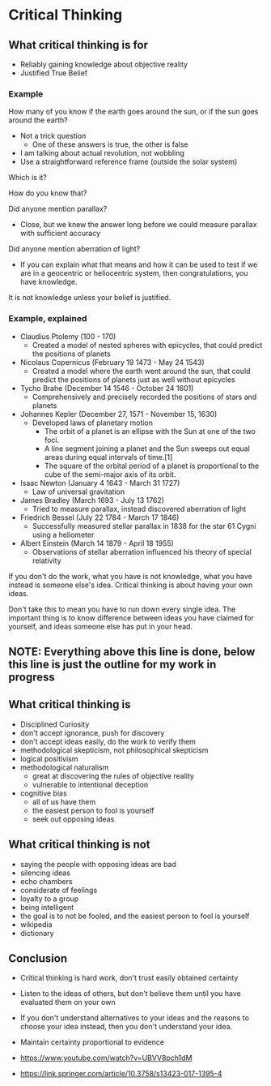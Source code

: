# Critical Thinking

## What critical thinking is for
- Reliably gaining knowledge about objective reality
- Justified True Belief

### Example
How many of you know if the earth goes around the sun, or if the sun goes around the earth?
- Not a trick question
    - One of these answers is true, the other is false
- I am talking about actual revolution, not wobbling
- Use a straightforward reference frame (outside the solar system)

Which is it?

How do you know that?

Did anyone mention parallax?
- Close, but we knew the answer long before we could measure parallax with sufficient accuracy

Did anyone mention aberration of light?
- If you can explain what that means and how it can be used to test if we are in a geocentric or heliocentric system, then congratulations, you have knowledge.

It is not knowledge unless your belief is justified.

### Example, explained
- Claudius Ptolemy (100 - 170)
    - Created a model of nested spheres with epicycles, that could predict the positions of planets
- Nicolaus Copernicus (February 19 1473 - May 24 1543)
    - Created a model where the earth went around the sun, that could predict the positions of planets just as well without epicycles
- Tycho Brahe (December 14 1546 - October 24 1601)
    - Comprehensively and precisely recorded the positions of stars and planets
- Johannes Kepler (December 27, 1571 - November 15, 1630)
    - Developed laws of planetary motion
        - The orbit of a planet is an ellipse with the Sun at one of the two foci.
        - A line segment joining a planet and the Sun sweeps out equal areas during equal intervals of time.[1]
        - The square of the orbital period of a planet is proportional to the cube of the semi-major axis of its orbit.
- Isaac Newton (January 4 1643 - March 31 1727)
    - Law of universal gravitation
- James Bradley (March 1693 - July 13 1762)
    - Tried to measure parallax, instead discovered aberration of light
- Friedrich Bessel (July 22 1784 - March 17 1846)    
    - Successfully measured stellar parallax in 1838 for the star 61 Cygni using a heliometer
- Albert Einstein (March 14 1879 - April 18 1955)
    - Observations of stellar aberration influenced his theory of special relativity

If you don't do the work, what you have is not knowledge, what you have instead is someone else's idea.
Critical thinking is about having your own ideas.

Don't take this to mean you have to run down every single idea.
The important thing is to know difference between ideas you have claimed for yourself, and ideas someone else has put in your head.  

## NOTE: Everything above this line is done, below this line is just the outline for my work in progress

## What critical thinking is
- Disciplined Curiosity
- don't accept ignorance, push for discovery
- don't accept ideas easily, do the work to verify them
- methodological skepticism, not philosophical skepticism
- logical positivism
- methodological naturalism
    - great at discovering the rules of objective reality
    - vulnerable to intentional deception
- cognitive bias
    - all of us have them
    - the easiest person to fool is yourself
    - seek out opposing ideas

## What critical thinking is not

- saying the people with opposing ideas are bad
- silencing ideas
- echo chambers
- considerate of feelings
- loyalty to a group
- being intelligent
- the goal is to not be fooled, and the easiest person to fool is yourself
- wikipedia
- dictionary

## Conclusion
- Critical thinking is hard work, don't trust easily obtained certainty
- Listen to the ideas of others, but don't believe them until you have evaluated them on your own
- If you don't understand alternatives to your ideas and the reasons to choose your idea instead, then you don't understand your idea. 
- Maintain certainty proportional to evidence


- https://www.youtube.com/watch?v=UBVV8pch1dM
- https://link.springer.com/article/10.3758/s13423-017-1395-4
